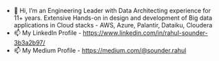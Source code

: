 - 👋 Hi, I’m an Engineering Leader with Data Architecting experience for 11+ years. Extensive Hands-on in design and development of Big data applications in Cloud stacks - AWS, Azure, Palantir, Dataiku, Cloudera
- 📫 My LinkedIn Profile - https://www.linkedin.com/in/rahul-sounder-3b3a2b97/
- 📫 My Medium Profile - https://medium.com/@sounder.rahul

<!---
rahulsounderrepo/rahulsounderrepo is a ✨ special ✨ repository because its `README.md` (this file) appears on your GitHub profile.
You can click the Preview link to take a look at your changes.
--->
